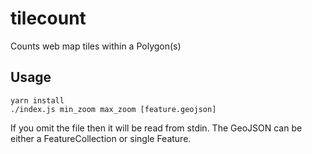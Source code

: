 # tilecount

Counts web map tiles within a Polygon(s)

## Usage

    yarn install
    ./index.js min_zoom max_zoom [feature.geojson]

If you omit the file then it will be read from stdin. The GeoJSON can be either a FeatureCollection or single Feature.
